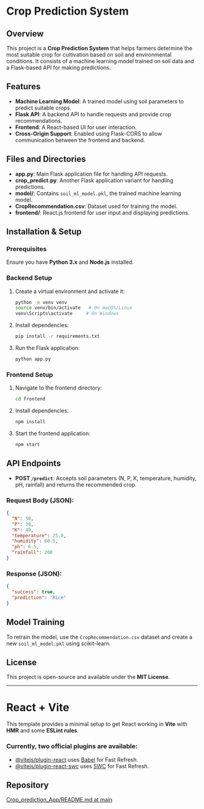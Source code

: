 # Crop Prediction System

## Overview
This project is a **Crop Prediction System** that helps farmers determine the most suitable crop for cultivation based on soil and environmental conditions. It consists of a machine learning model trained on soil data and a Flask-based API for making predictions.

## Features
- **Machine Learning Model**: A trained model using soil parameters to predict suitable crops.
- **Flask API**: A backend API to handle requests and provide crop recommendations.
- **Frontend**: A React-based UI for user interaction.
- **Cross-Origin Support**: Enabled using Flask-CORS to allow communication between the frontend and backend.

## Files and Directories
- **app.py**: Main Flask application file for handling API requests.
- **crop_predict.py**: Another Flask application variant for handling predictions.
- **model/**: Contains `soil_ml_model.pkl`, the trained machine learning model.
- **CropRecommendation.csv**: Dataset used for training the model.
- **frontend/**: React.js frontend for user input and displaying predictions.

## Installation & Setup

### Prerequisites
Ensure you have **Python 3.x** and **Node.js** installed.

### Backend Setup
1. Create a virtual environment and activate it:
   ```sh
   python -m venv venv
   source venv/bin/activate   # On macOS/Linux
   venv\Scripts\activate     # On Windows
   ```
2. Install dependencies:
   ```sh
   pip install -r requirements.txt
   ```
3. Run the Flask application:
   ```sh
   python app.py
   ```

### Frontend Setup
1. Navigate to the frontend directory:
   ```sh
   cd frontend
   ```
2. Install dependencies:
   ```sh
   npm install
   ```
3. Start the frontend application:
   ```sh
   npm start
   ```

## API Endpoints
- **POST `/predict`**: Accepts soil parameters (N, P, K, temperature, humidity, pH, rainfall) and returns the recommended crop.

### **Request Body (JSON):**
```json
{
  "N": 50,
  "P": 30,
  "K": 40,
  "temperature": 25.0,
  "humidity": 60.5,
  "ph": 6.5,
  "rainfall": 200
}
```

### **Response (JSON):**
```json
{
  "success": true,
  "prediction": "Rice"
}
```

## Model Training
To retrain the model, use the `CropRecommendation.csv` dataset and create a new `soil_ml_model.pkl` using scikit-learn.

## License
This project is open-source and available under the **MIT License**.

---

# React + Vite

This template provides a minimal setup to get React working in **Vite** with **HMR** and some **ESLint rules**.

### Currently, two official plugins are available:
- [@vitejs/plugin-react](https://github.com/vitejs/vite-plugin-react/blob/main/packages/plugin-react/README.md) uses [Babel](https://babeljs.io/) for Fast Refresh.
- [@vitejs/plugin-react-swc](https://github.com/vitejs/vite-plugin-react-swc) uses [SWC](https://swc.rs/) for Fast Refresh.

## Repository
[Crop_prediction_App/README.md at main](https://github.com/Muhafij/Crop_prediction_App)

